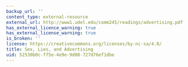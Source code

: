 ```yaml
---
backup_url: ''
content_type: external-resource
external_url: http://www1.udel.edu/comm245/readings/advertising.pdf
has_external_licence_warning: true
has_external_license_warning: true
is_broken: ''
license: https://creativecommons.org/licenses/by-nc-sa/4.0/
title: Sex, Lies, and Advertising
uid: 52530b0c-ff5e-4e9e-9d08-727d76ef1dbe
---
```

